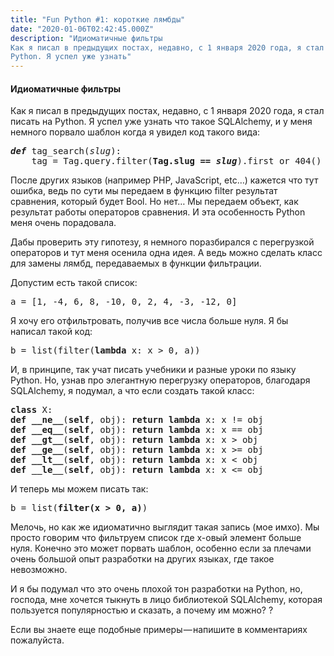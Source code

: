 ```yaml
---
title: "Fun Python #1: короткие лямбды"
date: "2020-01-06T02:42:45.000Z"
description: "Идиоматичные фильтры
Как я писал в предыдущих постах, недавно, с 1 января 2020 года, я стал писать на
Python. Я успел уже узнать"
---
```


<h4>Идиоматичные фильтры</h4>
<p>Как я писал в предыдущих постах, недавно, с 1 января 2020 года, я стал писать на Python. Я успел уже узнать что такое SQLAlchemy, и у меня немного порвало шаблон когда я увидел код такого вида:</p>
<pre><strong><em>def</em></strong><em> </em>tag_search(<em>slug</em>):<br>    tag = Tag.query.filter(<strong>Tag.slug == <em>slug</em></strong>).first_or_404()</pre>
<p>После других языков (например PHP, JavaScript, etc…) кажется что тут ошибка, ведь по сути мы передаем в функцию filter результат сравнения, который будет Bool. Но нет… Мы передаем объект, как результат работы операторов сравнения. И эта особенность Python меня очень порадовала.</p>
<p>Дабы проверить эту гипотезу, я немного поразбирался с перегрузкой операторов и тут меня осенила одна идея. А ведь можно сделать класс для замены лямбд, передаваемых в функции фильтрации.</p>
<p>Допустим есть такой список:</p>
<pre>a = [1, -4, 6, 8, -10, 0, 2, 4, -3, -12, 0]</pre>
<p>Я хочу его отфильтровать, получив все числа больше нуля. Я бы написал такой код:</p>
<pre>b = list(filter(<strong>lambda</strong> x: x &gt; 0, a))</pre>
<p>И, в принципе, так учат писать учебники и разные уроки по языку Python. Но, узнав про элегантную перегрузку операторов, благодаря SQLAlchemy, я подумал, а что если создать такой класс:</p>
<pre><strong>class</strong> X:<br><strong>def</strong> <strong>__ne__</strong>(<strong>self</strong>, obj): <strong>return</strong> <strong>lambda</strong> x: x != obj<br><strong>def</strong> <strong>__eq__</strong>(<strong>self</strong>, obj): <strong>return</strong> <strong>lambda</strong> x: x == obj<br><strong>def</strong> <strong>__gt__</strong>(<strong>self</strong>, obj): <strong>return</strong> <strong>lambda</strong> x: x &gt; obj<br><strong>def</strong> <strong>__ge__</strong>(<strong>self</strong>, obj): <strong>return</strong> <strong>lambda</strong> x: x &gt;= obj<br><strong>def</strong> <strong>__lt__</strong>(<strong>self</strong>, obj): <strong>return</strong> <strong>lambda</strong> x: x &lt; obj<br><strong>def</strong> <strong>__le__</strong>(<strong>self</strong>, obj): <strong>return</strong> <strong>lambda</strong> x: x &lt;= obj</pre>
<p>И теперь мы можем писать так:</p>
<pre>b = list(<strong>filter(x &gt; 0, a)</strong>)</pre>
<p>Мелочь, но как же идиоматично выглядит такая запись (мое имхо). Мы просто говорим что фильтруем список где x-овый элемент больше нуля. Конечно это может порвать шаблон, особенно если за плечами очень большой опыт разработки на других языках, где такое невозможно.</p>
<p>И я бы подумал что это очень плохой тон разработки на Python, но, господа, мне хочется тыкнуть в лицо библиотекой SQLAlchemy, которая пользуется популярностью и сказать, а почему им можно? ?</p>
<p>Если вы знаете еще подобные примеры — напишите в комментариях пожалуйста.</p>



